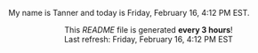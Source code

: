 My name is Tanner and today is Friday, February 16, 4:12 PM EST.

<p align="center">This <i>README</i> file is generated <b>every 3 hours</b>!</br>Last refresh: Friday, February 16, 4:12 PM EST<br /></p>
